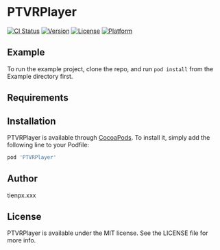 # PTVRPlayer

[![CI Status](https://img.shields.io/travis/tienpx-xxx/PTVRPlayer.svg?style=flat)](https://travis-ci.org/tienpx-xxx/PTVRPlayer)
[![Version](https://img.shields.io/cocoapods/v/PTVRPlayer.svg?style=flat)](https://cocoapods.org/pods/PTVRPlayer)
[![License](https://img.shields.io/cocoapods/l/PTVRPlayer.svg?style=flat)](https://cocoapods.org/pods/PTVRPlayer)
[![Platform](https://img.shields.io/cocoapods/p/PTVRPlayer.svg?style=flat)](https://cocoapods.org/pods/PTVRPlayer)

## Example

To run the example project, clone the repo, and run `pod install` from the Example directory first.

## Requirements

## Installation

PTVRPlayer is available through [CocoaPods](https://cocoapods.org). To install
it, simply add the following line to your Podfile:

```ruby
pod 'PTVRPlayer'
```

## Author

tienpx.xxx

## License

PTVRPlayer is available under the MIT license. See the LICENSE file for more info.
